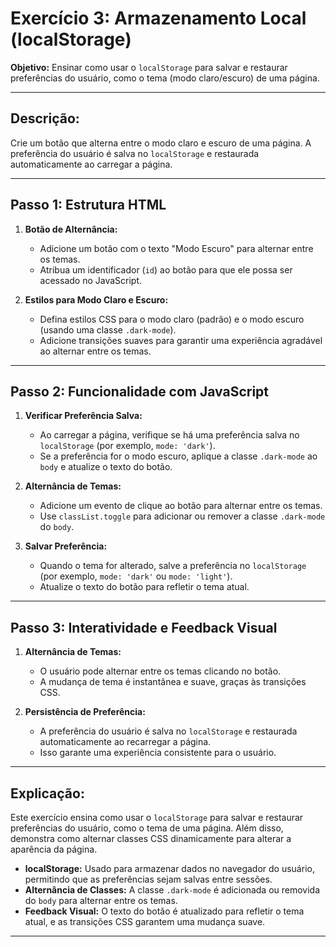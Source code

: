 # Exercício 3: Armazenamento Local (localStorage)

**Objetivo:** Ensinar como usar o `localStorage` para salvar e restaurar preferências do usuário, como o tema (modo claro/escuro) de uma página.

---

## Descrição:

Crie um botão que alterna entre o modo claro e escuro de uma página. A preferência do usuário é salva no `localStorage` e restaurada automaticamente ao carregar a página.

---

## Passo 1: Estrutura HTML

1. **Botão de Alternância:**
   - Adicione um botão com o texto "Modo Escuro" para alternar entre os temas.
   - Atribua um identificador (`id`) ao botão para que ele possa ser acessado no JavaScript.

2. **Estilos para Modo Claro e Escuro:**
   - Defina estilos CSS para o modo claro (padrão) e o modo escuro (usando uma classe `.dark-mode`).
   - Adicione transições suaves para garantir uma experiência agradável ao alternar entre os temas.

---

## Passo 2: Funcionalidade com JavaScript

1. **Verificar Preferência Salva:**
   - Ao carregar a página, verifique se há uma preferência salva no `localStorage` (por exemplo, `mode: 'dark'`).
   - Se a preferência for o modo escuro, aplique a classe `.dark-mode` ao `body` e atualize o texto do botão.

2. **Alternância de Temas:**
   - Adicione um evento de clique ao botão para alternar entre os temas.
   - Use `classList.toggle` para adicionar ou remover a classe `.dark-mode` do `body`.

3. **Salvar Preferência:**
   - Quando o tema for alterado, salve a preferência no `localStorage` (por exemplo, `mode: 'dark'` ou `mode: 'light'`).
   - Atualize o texto do botão para refletir o tema atual.

---

## Passo 3: Interatividade e Feedback Visual

1. **Alternância de Temas:**
   - O usuário pode alternar entre os temas clicando no botão.
   - A mudança de tema é instantânea e suave, graças às transições CSS.

2. **Persistência de Preferência:**
   - A preferência do usuário é salva no `localStorage` e restaurada automaticamente ao recarregar a página.
   - Isso garante uma experiência consistente para o usuário.

---

## Explicação:

Este exercício ensina como usar o `localStorage` para salvar e restaurar preferências do usuário, como o tema de uma página. Além disso, demonstra como alternar classes CSS dinamicamente para alterar a aparência da página.

- **localStorage:** Usado para armazenar dados no navegador do usuário, permitindo que as preferências sejam salvas entre sessões.
- **Alternância de Classes:** A classe `.dark-mode` é adicionada ou removida do `body` para alternar entre os temas.
- **Feedback Visual:** O texto do botão é atualizado para refletir o tema atual, e as transições CSS garantem uma mudança suave.

---
